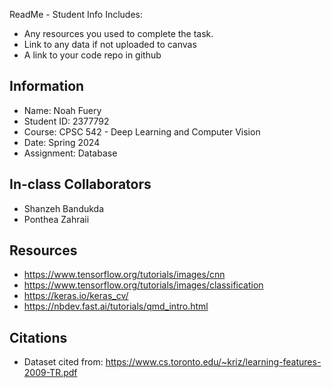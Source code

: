 ReadMe - Student Info
Includes:
- Any resources you used to complete the task.
- Link to any data if not uploaded to canvas
- A link to your code repo in github

## Information

* Name: Noah Fuery
* Student ID: 2377792
* Course: CPSC 542 - Deep Learning and Computer Vision
* Date: Spring 2024
* Assignment: Database

## In-class Collaborators

* Shanzeh Bandukda
* Ponthea Zahraii

## Resources

* https://www.tensorflow.org/tutorials/images/cnn
* https://www.tensorflow.org/tutorials/images/classification
* https://keras.io/keras_cv/
* https://nbdev.fast.ai/tutorials/qmd_intro.html

## Citations

* Dataset cited from: https://www.cs.toronto.edu/~kriz/learning-features-2009-TR.pdf